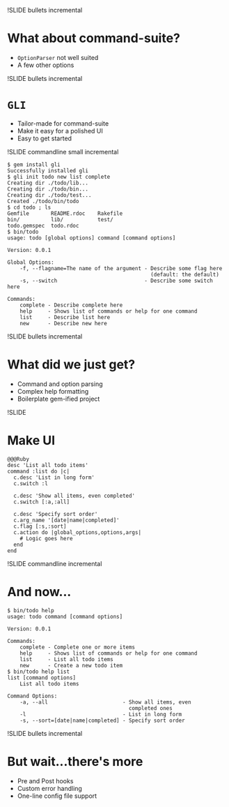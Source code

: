 !SLIDE bullets incremental
# What about command-suite?
* `OptionParser` not well suited
* A few other options

!SLIDE bullets incremental
# `GLI`
* Tailor-made for command-suite
* Make it easy for a polished UI
* Easy to get started

!SLIDE commandline small incremental

    $ gem install gli
    Successfully installed gli
    $ gli init todo new list complete
    Creating dir ./todo/lib...
    Creating dir ./todo/bin...
    Creating dir ./todo/test...
    Created ./todo/bin/todo
    $ cd todo ; ls
    Gemfile       README.rdoc    Rakefile
    bin/          lib/           test/         
    todo.gemspec  todo.rdoc
    $ bin/todo
    usage: todo [global options] command [command options]

    Version: 0.0.1

    Global Options:
        -f, --flagname=The name of the argument - Describe some flag here 
                                                  (default: the default)
        -s, --switch                            - Describe some switch here

    Commands:
        complete - Describe complete here
        help     - Shows list of commands or help for one command
        list     - Describe list here
        new      - Describe new here
   
!SLIDE bullets incremental
# What did we just get?
* Command and option parsing
* Complex help formatting
* Boilerplate gem-ified project

!SLIDE
# Make UI

    @@@Ruby
    desc 'List all todo items'
    command :list do |c|
      c.desc 'List in long form'
      c.switch :l

      c.desc 'Show all items, even completed'
      c.switch [:a,:all]

      c.desc 'Specify sort order'
      c.arg_name '[date|name|completed]'
      c.flag [:s,:sort]
      c.action do |global_options,options,args|
        # Logic goes here
      end
    end
   
!SLIDE commandline incremental
# And now...
    $ bin/todo help
    usage: todo command [command options]

    Version: 0.0.1

    Commands:
        complete - Complete one or more items
        help     - Shows list of commands or help for one command
        list     - List all todo items
        new      - Create a new todo item
    $ bin/todo help list
    list [command options] 
        List all todo items

    Command Options:
        -a, --all                        - Show all items, even 
                                           completed ones
        -l                               - List in long form
        -s, --sort=[date|name|completed] - Specify sort order


!SLIDE bullets incremental
# But wait...there's more
* Pre and Post hooks
* Custom error handling
* One-line config file support

